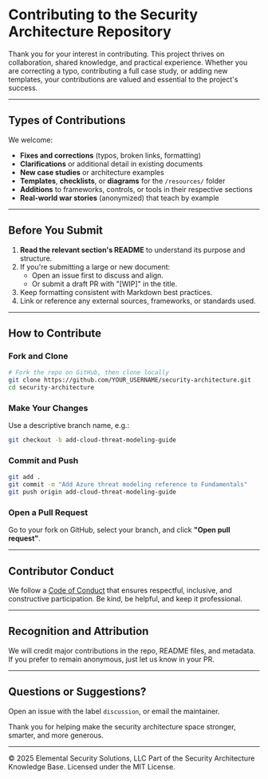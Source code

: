 # Contributing to the Security Architecture Repository

Thank you for your interest in contributing. This project thrives on collaboration, shared knowledge, and practical experience. Whether you are correcting a typo, contributing a full case study, or adding new templates, your contributions are valued and essential to the project's success.

---

## Types of Contributions

We welcome:

- **Fixes and corrections** (typos, broken links, formatting)
- **Clarifications** or additional detail in existing documents
- **New case studies** or architecture examples
- **Templates**, **checklists**, or **diagrams** for the `/resources/` folder
- **Additions** to frameworks, controls, or tools in their respective sections
- **Real-world war stories** (anonymized) that teach by example

---

## Before You Submit

1. **Read the relevant section's README** to understand its purpose and structure.
2. If you're submitting a large or new document:
   - Open an issue first to discuss and align.
   - Or submit a draft PR with "[WIP]" in the title.
3. Keep formatting consistent with Markdown best practices.
4. Link or reference any external sources, frameworks, or standards used.

---

## How to Contribute

### Fork and Clone
```bash
# Fork the repo on GitHub, then clone locally
git clone https://github.com/YOUR_USERNAME/security-architecture.git
cd security-architecture
```

### Make Your Changes
Use a descriptive branch name, e.g.:
```bash
git checkout -b add-cloud-threat-modeling-guide
```

### Commit and Push
```bash
git add .
git commit -m "Add Azure threat modeling reference to Fundamentals"
git push origin add-cloud-threat-modeling-guide
```

### Open a Pull Request
Go to your fork on GitHub, select your branch, and click **"Open pull request"**.

---

## Contributor Conduct
We follow a [Code of Conduct](CODE_OF_CONDUCT.md) that ensures respectful, inclusive, and constructive participation. Be kind, be helpful, and keep it professional.

---

## Recognition and Attribution
We will credit major contributions in the repo, README files, and metadata. If you prefer to remain anonymous, just let us know in your PR.

---

## Questions or Suggestions?
Open an issue with the label `discussion`, or email the maintainer.

Thank you for helping make the security architecture space stronger, smarter, and more generous.



---
© 2025 Elemental Security Solutions, LLC
Part of the Security Architecture Knowledge Base.
Licensed under the MIT License.
